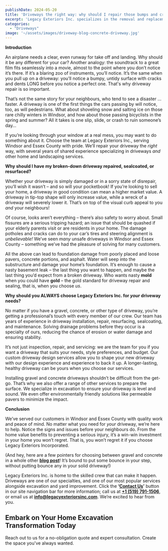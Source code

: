 ```yaml
---
publishDate: 2024-05-20
title: 'Driveways the right way: why should I repair those bumps and cracks?'
excerpt: 'Legacy Exteriors Inc. specializes in the removal and replacement of both concrete and gravel driveways, providing services such as installation, resurfacing, and environmentally friendly waste disposal. With our experienced team and heavy-duty equipment, we handle every step of the process efficiently, saving you time and stress. For reliable driveway services, contact Legacy Exteriors Inc. today.'
categories:
  - "Driveways"
image: '~/assets/images/driveway-blog-concrete-driveway.jpg'
---
```


**Introduction**

An airplane needs a clear, even runway for take off and landing. Why should it be any different for your car? Another analogy: the soundtrack to a great film fits seamlessly into a movie, almost to the point where you don’t notice it’s there. If it’s a blaring zoo of instruments, you’ll notice. It’s the same when you pull up on a driveway: you’ll notice a bumpy, untidy surface with cracks and dents LONG before you notice a perfect one. That's why driveway repair is so important.

That’s not the same story for your neighbours, who tend to see a disaster … faster. A driveway is one of the first things the cars passing by will notice, too, as will pedestrians. What about shoveling snow and salting ice on those rare chilly winters in Windsor, and how about those passing bicyclists in the spring and summer? All it takes is one slip, slide, or crash to ruin someone’s day…

If you’re looking through your window at a real mess, you may want to do something about it. Choose the team at Legacy Exteriors Inc., serving Windsor and Essex County with pride. We’ll repair your driveway the _right_ way, with several years of shared experience specializing in driveways _and_ other home and landscaping services.

**Why should I have my broken-down driveway repaired, sealcoated, or resurfaced?**

Whether your driveway is simply damaged or in a sorry state of disrepair, you’ll wish it wasn’t – and so will your pocketbook! If you’re looking to sell your home, a driveway in good condition can mean a higher market value. A driveway in tip-top shape will only increase value, while a wreck of a driveway will severely lower it. That’s on top of the visual curb appeal to you _and_ your neighbours!


Of course, looks aren’t everything – there’s also safety to worry about. Small fissures are a serious tripping hazard; an issue that should be quashed if your elderly parents visit or are residents in your home. The damage potholes and cracks can do to your car’s tires and steering alignment is _unbelievable!_ We’ve seen _many_ unsafe driveways in Windsor and Essex County – something we’ve had the pleasure of solving for many customers.

All the above can lead to foundation damage from poorly placed and loose pavers, concrete portions, and asphalt. Water will seep into the substructure and damage your home’s foundation. It’s enough to cause a nasty basement leak – the last thing you want to happen, and maybe the last thing you’d expect from a broken driveway. Who wants nasty **mold** when you could have **gold** – the gold standard for driveway repair and sealing, that is, when you choose _us_.

**Why should you ALWAYS choose Legacy Exteriors Inc. for _your_ driveway needs?**

No matter if you have a gravel, concrete, or other type of driveway, you’re getting a professional’s touch with every member of our crew. Our team has years of experience in driveway installation, repair, resurfacing, sealcoating, and maintenance. Solving drainage problems before they occur is a specialty of ours, reducing the chance of erosion or water damage and ensuring stability.

It’s not just inspection, repair, and servicing: we are the team for you if you want a driveway that suits your needs, style preferences, and budget. Our custom driveway design services allow you to shape your new driveway with our design experience and experience to back it up. A longer-lasting, healthy driveway can be yours when you choose our services.

Installing gravel and concrete driveways shouldn’t be difficult from the get-go. That’s why we also offer a range of other services to prepare the surface. We specialize in excavation to ensure your driveway is level and sound. We even offer environmentally friendly solutions like permeable pavers to minimize the impact.

**Conclusion**

We’ve served our customers in Windsor and Essex County with quality work and peace of mind. No matter what you need for _your_ driveway, we’re here to help. Notice the signs and issues before your neighbours do. From the home value benefits to preventing a serious injury, it’s a win-win investment in your home you won’t regret. That is, you won’t regret it if you choose Legacy Exteriors Incorporated.

(And hey, here are a few pointers for choosing between gravel and concrete in a whole other [**blog post**](https://www.legacyexteriorsinc.com/2023/07/06/choosing-the-perfect-driveway-concrete-vs-gravel/)! It’s bound to put some bounce in your step, without putting bounce any in your solid driveway!)

Legacy Exteriors Inc. is home to the skilled crew that can make it happen. Driveways are one of our specialties, and one of our most popular services alongside excavation and yard improvement. Click the **‘[Contact Us](https://www.legacyexteriorsinc.com/contact-us/)’** button in our site navigation bar for more information; call us at [**+1 (519) 791-1506**](tel:+15197911506), or email us at [**info@legacyexteriorsinc.com**](mailto:info@legacyexteriorsinc.com). We’re excited to hear from you.

## **Embark on Your Home Excavation Transformation Today**

Reach out to us for a no-obligation quote and expert consultation. Create the space you've always wanted.
